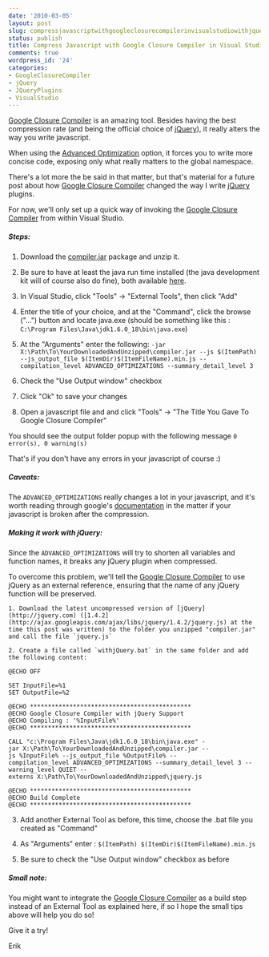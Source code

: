 ```yaml
---
date: '2010-03-05'
layout: post
slug: compressjavascriptwithgoogleclosurecompilerinvisualstudiowithjquerysupport
status: publish
title: Compress Javascript with Google Closure Compiler in Visual Studio (with jQuery support)
comments: true
wordpress_id: '24'
categories:
- GoogleClosureCompiler
- jQuery
- JQueryPlugins
- VisualStudio
---
```


[Google Closure Compiler](http://code.google.com/closure/compiler/docs/overview.html) is an amazing tool.
Besides having the best compression rate (and being the official choice of [jQuery](http://jquery.com)), it really alters the way you write javascript.

When using the [Advanced Optimization](http://code.google.com/closure/compiler/docs/api-tutorial3.html) option, it forces you to write more concise code, exposing only what really matters to the global namespace.

There's a lot more the be said in that matter, but that's material for a future post about how [Google Closure Compiler](http://code.google.com/closure/compiler/docs/overview.html) changed the way I write [jQuery](http://jquery.com) plugins.

For now, we'll only set up a quick way of invoking the [Google Closure Compiler](http://code.google.com/closure/compiler/docs/overview.html) from within Visual Studio.

##### Steps:

  1. Download the [compiler.jar](http://closure-compiler.googlecode.com/files/compiler-latest.zip) package and unzip it.

  2. Be sure to have at least the java run time installed (the java development kit will of course also do fine), both available [here](http://java.sun.com/javase/downloads/index.jsp).

  3. In Visual Studio, click "Tools" -> "External Tools", then click "Add"
  
  4. Enter the title of your choice, and at the "Command", click the browse ("…") button and locate java.exe (should be something like this : `C:\Program Files\Java\jdk1.6.0_18\bin\java.exe`)
  
  5. At the "Arguments" enter the following:  `-jar X:\Path\To\YourDownloadedAndUnzipped\compiler.jar --js $(ItemPath) --js_output_file $(ItemDir)$(ItemFileName).min.js --compilation_level ADVANCED_OPTIMIZATIONS --summary_detail_level 3`

  6. Check the "Use Output window" checkbox
  
  7. Click "Ok" to save your changes

  8. Open a javascript file and and click "Tools" -> "The Title You Gave To Google Closure Compiler"


You should see the output folder popup with the following
message `0 error(s), 0 warning(s)`

That's if you don't have any errors in your javascript of course :)

##### Caveats:

The `ADVANCED_OPTIMIZATIONS` really changes a lot in your javascript, and it's worth reading through google's [documentation](http://code.google.com/closure/compiler/docs/api-tutorial3.html) in the matter if your javascript
is broken after the compression.

##### Making it work with jQuery:

Since the `ADVANCED_OPTIMIZATIONS` will try to shorten all variables and function names, it breaks any jQuery plugin when compressed.

To overcome this problem, we'll tell the [Google Closure Compiler](http://code.google.com/closure/compiler/docs/overview.html) to use jQuery as an external reference, ensuring that the name of any jQuery function will be preserved.


    1. Download the latest uncompressed version of [jQuery](http://jquery.com) ([1.4.2](http://ajax.googleapis.com/ajax/libs/jquery/1.4.2/jquery.js) at the time this post was written) to the folder you unzipped "compiler.jar" and call the file `jquery.js`
  
    2. Create a file called `withjQuery.bat` in the same folder and add the following content:   
 
```
@ECHO OFF  
  
SET InputFile=%1  
SET OutputFile=%2  
  
@ECHO *********************************************  
@ECHO Google Closure Compiler with jQuery Support   
@ECHO Compiling : '%InputFile%'  
@ECHO *********************************************  
  
CALL "c:\Program Files\Java\jdk1.6.0_18\bin\java.exe" -jar X:\Path\To\YourDownloadedAndUnzipped\compiler.jar --js %InputFile% --js_output_file %OutputFile% --compilation_level ADVANCED_OPTIMIZATIONS --summary_detail_level 3 --warning_level QUIET --externs X:\Path\To\YourDownloadedAndUnzipped\jquery.js  
  
@ECHO *********************************************  
@ECHO Build Complete  
@ECHO *********************************************  
```
  
  3. Add another External Tool as before, this time, choose the .bat
file you created as "Command"

  
  4. As "Arguments" enter :  `$(ItemPath) $(ItemDir)$(ItemFileName).min.js`

  
  5. Be sure to check the "Use Output window" checkbox as before

##### Small note:

You might want to integrate the [Google Closure Compiler](http://code.google.com/closure/compiler/docs/overview.html) as a build step instead of an External Tool as explained here, if so I hope the small tips above will help you do so!  

Give it a try!

Erik
